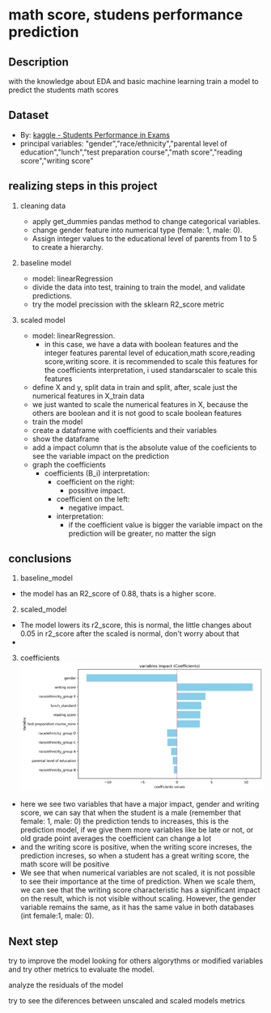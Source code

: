 # math score, studens performance prediction

## Description
with the knowledge about EDA and basic machine learning train a model to predict
the students math scores

## Dataset
- By: [kaggle - Students Performance in Exams](https://www.kaggle.com/datasets/spscientist/students-performance-in-exams)
- principal variables: "gender","race/ethnicity","parental level of education","lunch","test preparation course","math score","reading score","writing score"

## realizing steps in this project

1. cleaning data
    - apply get_dummies pandas method to change categorical variables.
    - change gender feature into numerical type (female: 1, male: 0).
    - Assign integer values to the educational level of parents from 1 to 5 to create a hierarchy.

2. baseline model
    - model: linearRegression
    - divide the data into test, training to train the model, and validate predictions.
    - try the model precission with the  sklearn R2_score metric

3. scaled model
    - model: linearRegression. 
        - in this case, we have a data with boolean features and the integer features parental level of education,math score,reading score,writing score. it is recommended to scale this features for the coefficients interpretation, i used standarscaler to scale this features
    - define X and y, split data in train and split, after, scale just the numerical features in X_train data
    - we just wanted to scale the numerical features in X, because the others are boolean and it is not good to scale boolean features
    - train the model
    - create a dataframe with coefficients and their variables
    - show the dataframe
    - add a impact column that is the absolute value of the coeficients to see the variable impact on the prediction
    - graph the coefficients
        - coefficients (B_i) interpretation:
            - coefficient on the right:
                - possitive impact. 
            - coefficient on the left:
                - negative impact. 
            - interpretation:
                - if the coefficient value is bigger the variable impact on the prediction will be greater, no matter the sign

    
    

## conclusions
1. baseline_model
- the model has an R2_score of 0.88, thats is a higher score.

2. scaled_model
- The model lowers its r2_score, this is normal, the little changes about 0.05 in r2_score after the scaled is normal, don't worry about that
- 

3. coefficients
![coefficients](images/coefficients.png)
- here we see two variables that have a major impact, gender and writing score, we can say that when the student is a male (remember that female: 1, male: 0) the prediction tends to increases, this is the prediction model, if we give them more variables like be late or not, or old grade point averages the coefficient can change a lot
- and the writing score is positive, when the writing score increses, the prediction increses, so when a student has a great writing score, the math score will be positive 
- We see that when numerical variables are not scaled, it is not possible to see their importance at the time of prediction. When we scale them, we can see that the writing score characteristic has a significant impact on the result, which is not visible without scaling. However, the gender variable remains the same, as it has the same value in both databases (int female:1, male: 0).

## Next step
try to improve the model looking for others algorythms or modified variables and try other metrics to evaluate the model.

analyze the residuals of the model

try to see the diferences between unscaled and scaled models metrics
